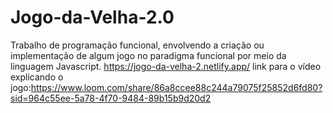 # Jogo-da-Velha-2.0
Trabalho de programação funcional, envolvendo a criação ou implementação de algum jogo no paradigma funcional por meio da linguagem Javascript.
https://jogo-da-velha-2.netlify.app/
link para o vídeo explicando o jogo:https://www.loom.com/share/86a8ccee88c244a79075f25852d6fd80?sid=964c55ee-5a78-4f70-9484-89b15b9d20d2
